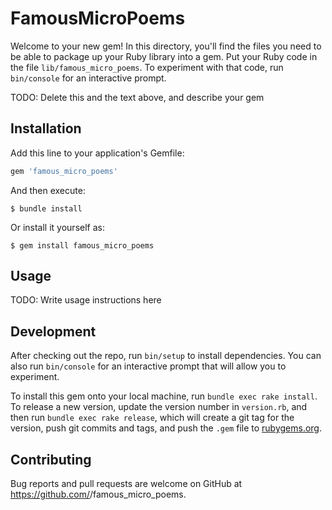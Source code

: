 # FamousMicroPoems

Welcome to your new gem! In this directory, you'll find the files you need to be able to package up your Ruby library into a gem. Put your Ruby code in the file `lib/famous_micro_poems`. To experiment with that code, run `bin/console` for an interactive prompt.

TODO: Delete this and the text above, and describe your gem

## Installation

Add this line to your application's Gemfile:

```ruby
gem 'famous_micro_poems'
```

And then execute:

    $ bundle install

Or install it yourself as:

    $ gem install famous_micro_poems

## Usage

TODO: Write usage instructions here

## Development

After checking out the repo, run `bin/setup` to install dependencies. You can also run `bin/console` for an interactive prompt that will allow you to experiment.

To install this gem onto your local machine, run `bundle exec rake install`. To release a new version, update the version number in `version.rb`, and then run `bundle exec rake release`, which will create a git tag for the version, push git commits and tags, and push the `.gem` file to [rubygems.org](https://rubygems.org).

## Contributing

Bug reports and pull requests are welcome on GitHub at https://github.com/<github username>/famous_micro_poems.

